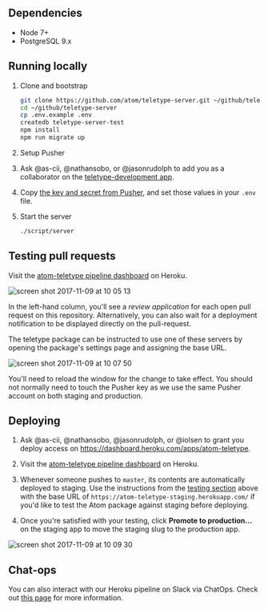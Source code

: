 ## Dependencies

- Node 7+
- PostgreSQL 9.x

## Running locally

1. Clone and bootstrap

    ```sh
    git clone https://github.com/atom/teletype-server.git ~/github/teletype-server
    cd ~/github/teletype-server
    cp .env.example .env
    createdb teletype-server-test
    npm install
    npm run migrate up
    ```

2. Setup Pusher
  1. Ask @as-cii, @nathansobo, or @jasonrudolph to add you as a collaborator on the [teletype-development app](https://dashboard.pusher.com/apps/348824).
  2. Copy [the key and secret from Pusher](https://dashboard.pusher.com/apps/348824/keys), and set those values in your `.env` file.

3. Start the server

    ```sh
    ./script/server
    ```

## Testing pull requests

Visit the [atom-teletype pipeline dashboard](https://dashboard.heroku.com/pipelines/7b6e5b11-ca97-402a-8b3f-b48f2d1645cf) on Heroku.

![screen shot 2017-11-09 at 10 05 13](https://user-images.githubusercontent.com/482957/32596993-87956fe4-c535-11e7-8d3a-651cf4348795.png)

In the left-hand column, you'll see a *review application* for each open pull request on this repository. Alternatively, you can also wait for a deployment notification to be displayed directly on the pull-request.

The teletype package can be instructed to use one of these servers by opening the package's settings page and assigning the base URL.

![screen shot 2017-11-09 at 10 07 50](https://user-images.githubusercontent.com/482957/32597088-dd1907aa-c535-11e7-937e-ba254300fca3.png)

You'll need to reload the window for the change to take effect. You should not normally need to touch the Pusher key as we use the same Pusher account on both staging and production.

## Deploying

1. Ask @as-cii, @nathansobo, @jasonrudolph, or @iolsen to grant you deploy access on https://dashboard.heroku.com/apps/atom-teletype.

2. Visit the [atom-teletype pipeline dashboard](https://dashboard.heroku.com/pipelines/7b6e5b11-ca97-402a-8b3f-b48f2d1645cf) on Heroku.

3. Whenever someone pushes to `master`, its contents are automatically deployed to staging. Use the instructions from the [testing section](#Testing) above with the base URL of `https://atom-teletype-staging.herokuapp.com/` if you'd like to test the Atom package against staging before deploying.

4. Once you're satisfied with your testing, click **Promote to production...** on the staging app to move the staging slug to the production app.

![screen shot 2017-11-09 at 10 09 30](https://user-images.githubusercontent.com/482957/32597196-44b75ba0-c536-11e7-9c6d-92a4ebb85cfc.png)

## Chat-ops

You can also interact with our Heroku pipeline on Slack via ChatOps. Check out [this page](https://devcenter.heroku.com/articles/chatops) for more information.
